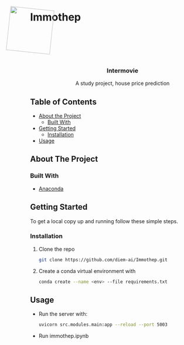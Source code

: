 
# Immothep

<!-- PROJECT LOGO -->
<style>
    .cat {
    left: 50%;
    border-radius: 50%;
    width: 120px;
    height: 120px;
    margin:-60px 0 0 -60px;
    -webkit-animation:spin 4s linear infinite;
    -moz-animation:spin 4s linear infinite;
    animation:spin 4s linear infinite;
    }
    @-moz-keyframes spin { 100% { -moz-transform: rotate(360deg); } }
    @-webkit-keyframes spin { 100% { -webkit-transform: rotate(360deg); } }
    @keyframes spin { 100% { -webkit-transform: rotate(360deg); transform:rotate(360deg); } }
</style>

<div class='cat'>
	<img class="image" src="http://makeameme.org/media/templates/120/grumpy_cat.jpg" alt="" width="120" height="120">
</div>

<br />
<p align="center">
  <h3 align="center">Intermovie</h3>

  <p align="center">
    A study project, house price prediction
  </p>
  
</p>

<!-- TABLE OF CONTENTS -->
## Table of Contents

* [About the Project](#about-the-project)
  * [Built With](#built-with)
* [Getting Started](#getting-started)
  * [Installation](#installation)
* [Usage](#usage)

<!-- ABOUT THE PROJECT -->
## About The Project

### Built With

* [Anaconda](https://www.anaconda.com/)

<!-- GETTING STARTED -->
## Getting Started

To get a local copy up and running follow these simple steps.

### Installation

1. Clone the repo

    ```sh
    git clone https://github.com/diem-ai/Immothep.git
    ```

2. Create a conda virtual environment with

    ```sh
    conda create --name <env> --file requirements.txt
    ```

<!-- USAGE EXAMPLES -->
## Usage

* Run the server with:

    ```sh
    uvicorn src.modules.main:app --reload --port 5003
    ```

* Run immothep.ipynb